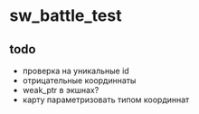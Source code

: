 # sw_battle_test

## todo

* проверка на уникальные id
* отрицательные координнаты
* weak_ptr в экшнах?
* карту параметризовать типом координнат
